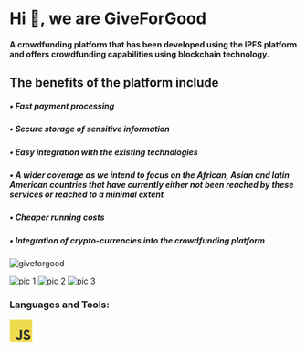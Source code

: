# Hi 👋, we are GiveForGood</h1>
#### A crowdfunding platform that has been developed using the IPFS platform and offers crowdfunding capabilities using blockchain technology. 
## The benefits of the platform include 
##### • Fast payment processing 
##### • Secure storage of sensitive information 
##### • Easy integration with the existing technologies 
##### • A wider coverage as we intend to focus on the African, Asian and latin American countries that have currently either not been reached by these services or reached to a minimal extent 
##### • Cheaper running costs 
##### • Integration of crypto-currencies into the crowdfunding platform</h3>

<p align="left"> <img src="https://komarev.com/ghpvc/?username=giveforgood&label=Profile%20views&color=0e75b6&style=flat" alt="giveforgood" /> </p>

![pic 1](https://user-images.githubusercontent.com/119052964/204123058-d52489e4-8ddf-415f-85a7-e6b461c4dd55.jpg)
![pic 2](https://user-images.githubusercontent.com/119052964/204123089-3a0961a4-3e52-4bff-b4ad-adc510c4d28b.jpg)
![pic 3](https://user-images.githubusercontent.com/119052964/204123109-c2c52772-e258-4e8e-bee6-b46fd5fa939a.jpg)
</p>
<p> </p>
<p> </p>



<h3 align="left">Languages and Tools:</h3>
<p align="left"> <a href="https://developer.mozilla.org/en-US/docs/Web/JavaScript" target="_blank" rel="noreferrer"> <img src="https://raw.githubusercontent.com/devicons/devicon/master/icons/javascript/javascript-original.svg" alt="javascript" width="40" height="40"/> </a> </p>

